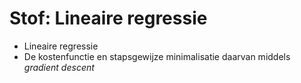 # Stof: Lineaire regressie

* Lineaire regressie
* De kostenfunctie en stapsgewijze minimalisatie daarvan middels _gradient descent_
